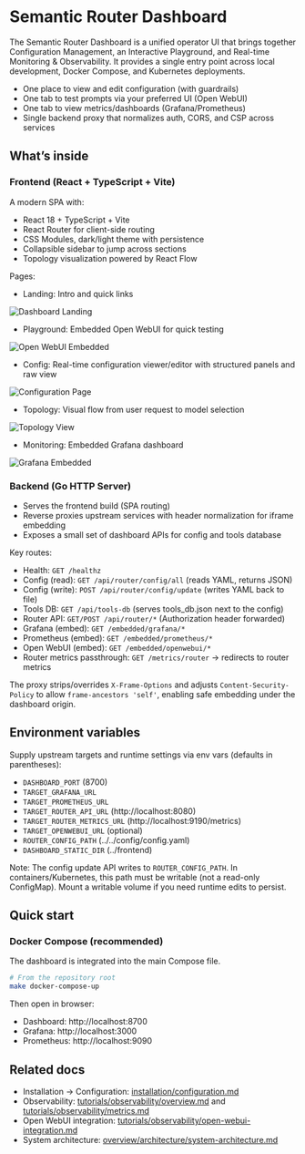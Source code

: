 # Semantic Router Dashboard

The Semantic Router Dashboard is a unified operator UI that brings together Configuration Management, an Interactive Playground, and Real-time Monitoring & Observability. It provides a single entry point across local development, Docker Compose, and Kubernetes deployments.

- One place to view and edit configuration (with guardrails)
- One tab to test prompts via your preferred UI (Open WebUI)
- One tab to view metrics/dashboards (Grafana/Prometheus)
- Single backend proxy that normalizes auth, CORS, and CSP across services

## What’s inside

### Frontend (React + TypeScript + Vite)

A modern SPA with:

- React 18 + TypeScript + Vite
- React Router for client-side routing
- CSS Modules, dark/light theme with persistence
- Collapsible sidebar to jump across sections
- Topology visualization powered by React Flow

Pages:

- Landing: Intro and quick links

![Dashboard Landing](/img/dashboard/landing.png)

- Playground: Embedded Open WebUI for quick testing

![Open WebUI Embedded](/img/dashboard/openwebui.png)

- Config: Real-time configuration viewer/editor with structured panels and raw view

![Configuration Page](/img/dashboard/config.png)

- Topology: Visual flow from user request to model selection

![Topology View](/img/dashboard/topology.png)

- Monitoring: Embedded Grafana dashboard

![Grafana Embedded](/img/dashboard/grafana.png)

### Backend (Go HTTP Server)

- Serves the frontend build (SPA routing)
- Reverse proxies upstream services with header normalization for iframe embedding
- Exposes a small set of dashboard APIs for config and tools database

Key routes:

- Health: `GET /healthz`
- Config (read): `GET /api/router/config/all` (reads YAML, returns JSON)
- Config (write): `POST /api/router/config/update` (writes YAML back to file)
- Tools DB: `GET /api/tools-db` (serves tools_db.json next to the config)
- Router API: `GET/POST /api/router/*` (Authorization header forwarded)
- Grafana (embed): `GET /embedded/grafana/*`
- Prometheus (embed): `GET /embedded/prometheus/*`
- Open WebUI (embed): `GET /embedded/openwebui/*`
- Router metrics passthrough: `GET /metrics/router` → redirects to router metrics

The proxy strips/overrides `X-Frame-Options` and adjusts `Content-Security-Policy` to allow `frame-ancestors 'self'`, enabling safe embedding under the dashboard origin.

## Environment variables

Supply upstream targets and runtime settings via env vars (defaults in parentheses):

- `DASHBOARD_PORT` (8700)
- `TARGET_GRAFANA_URL`
- `TARGET_PROMETHEUS_URL`
- `TARGET_ROUTER_API_URL` (http://localhost:8080)
- `TARGET_ROUTER_METRICS_URL` (http://localhost:9190/metrics)
- `TARGET_OPENWEBUI_URL` (optional)
- `ROUTER_CONFIG_PATH` (../../config/config.yaml)
- `DASHBOARD_STATIC_DIR` (../frontend)

Note: The config update API writes to `ROUTER_CONFIG_PATH`. In containers/Kubernetes, this path must be writable (not a read-only ConfigMap). Mount a writable volume if you need runtime edits to persist.

## Quick start

### Docker Compose (recommended)

The dashboard is integrated into the main Compose file.

```bash
# From the repository root
make docker-compose-up
```

Then open in browser:

- Dashboard: http://localhost:8700
- Grafana: http://localhost:3000
- Prometheus: http://localhost:9090

## Related docs

- Installation → Configuration: [installation/configuration.md](../installation/configuration.md)
- Observability: [tutorials/observability/overview.md](../tutorials/observability/overview.md) and [tutorials/observability/metrics.md](../tutorials/observability/metrics.md)
- Open WebUI integration: [tutorials/observability/open-webui-integration.md](../tutorials/observability/open-webui-integration.md)
- System architecture: [overview/architecture/system-architecture.md](./architecture/system-architecture.md)
